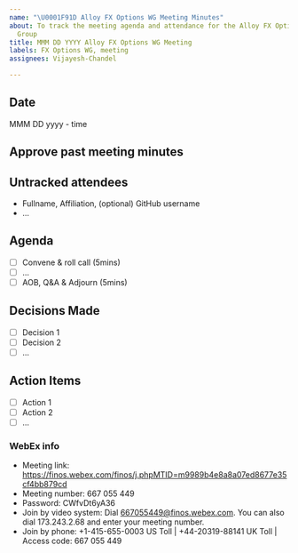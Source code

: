 ```yaml
---
name: "\U0001F91D Alloy FX Options WG Meeting Minutes"
about: To track the meeting agenda and attendance for the Alloy FX Options Working
  Group
title: MMM DD YYYY Alloy FX Options WG Meeting
labels: FX Options WG, meeting
assignees: Vijayesh-Chandel

---
```


## Date
MMM DD yyyy - time

## Approve past meeting minutes

## Untracked attendees
- Fullname, Affiliation, (optional) GitHub username
- ...

## Agenda
- [ ] Convene & roll call (5mins)
- [ ] ...
- [ ] AOB, Q&A & Adjourn (5mins)

## Decisions Made
- [ ] Decision 1
- [ ] Decision 2
- [ ] ...

## Action Items
- [ ] Action 1
- [ ] Action 2
- [ ] ...

### WebEx info
- Meeting link: https://finos.webex.com/finos/j.phpMTID=m9989b4e8a8a07ed8677e35cf4bb879cd
- Meeting number: 667 055 449
- Password: CWfvDt6yA36
- Join by video system: Dial 667055449@finos.webex.com. You can also dial 173.243.2.68 and enter your meeting number.
- Join by phone: +1-415-655-0003 US Toll | +44-20319-88141 UK Toll | Access code: 667 055 449
